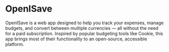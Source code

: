 # OpenISave
OpenISave is a web app designed to help you track your expenses, manage budgets, and convert between multiple currencies — all without the need for a paid subscription. Inspired by popular budgeting tools like Cookie, this app brings most of their functionality to an open-source, accessible platform.
